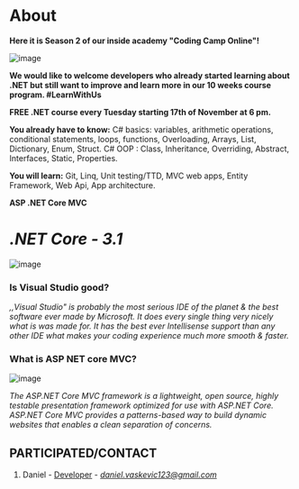 # About
**Here it is Season 2 of our inside academy "Coding Camp Online"!**

![image](https://lh3.googleusercontent.com/HH_1Uj3FZGYihf7ANQJlMA_J97xWGCN0FJzNEryAwnLGWTMnIBVo6HLPrtzHxCXocMc0=s85)

**We would like to welcome developers who already started learning about .NET but still want to improve and learn more in our 10 weeks course program. #LearnWithUs**

**FREE .NET course every Tuesday starting 17th of November at 6 pm.**

**You already have to know:**
C# basics: variables, arithmetic operations, conditional statements, loops, functions, Overloading, Arrays, List, Dictionary, Enum, Struct.
C# OOP : Class, Inheritance, Overriding, Abstract, Interfaces, Static, Properties.

**You will learn:**
Git, Linq, Unit testing/TTD, MVC web apps, Entity Framework, Web Api, App architecture.



**ASP .NET Core MVC**

*.NET Core - 3.1*
======

![image](https://1000logos.net/wp-content/uploads/2020/08/Visual-Studio-Logo.png)

### Is Visual Studio good?



*,,Visual Studio" is probably the most serious IDE of the planet & the best software ever made by Microsoft. It does every single thing very nicely what is was made for. It has the best ever Intellisense support than any other IDE what makes your coding experience much more smooth & faster.*


### What is ASP NET core MVC?

![image](https://anascheriya.com/wp-content/uploads/2016/10/asp-net-core-logo-proposal.png)

*The ASP.NET Core MVC framework is a lightweight, open source, highly testable presentation framework optimized for use with ASP.NET Core. ASP.NET Core MVC provides a patterns-based way to build dynamic websites that enables a clean separation of concerns.*



## PARTICIPATED/CONTACT

1. Daniel - [Developer](https://www.greatsampleresume.com/job-responsibilities/it-developer-responsibilities/) - *daniel.vaskevic123@gmail.com*

